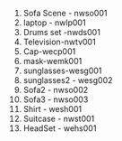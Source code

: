 1) Sofa Scene - nwso001
2) laptop - nwlp001
3) Drums set -nwds001
4) Television-nwtv001
5) Cap-wecp001
6) mask-wemk001
7) sunglasses-wesg001
8) sunglasses2 - wesg002
9) Sofa2 - nwso002
10) Sofa3 - nwso003
11) Shirt - wesh001
12) Suitcase - nwst001
13) HeadSet - wehs001
